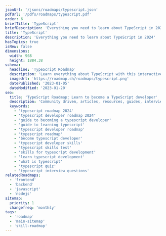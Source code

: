 ```yaml
---
jsonUrl: '/jsons/roadmaps/typescript.json'
pdfUrl: '/pdfs/roadmaps/typescript.pdf'
order: 6
briefTitle: 'TypeScript'
briefDescription: 'Everything you need to learn about TypeScript in 2024'
title: 'TypeScript'
description: 'Everything you need to learn about TypeScript in 2024'
hasTopics: true
isNew: false
dimensions:
  width: 968
  height: 1884.38
schema:
  headline: 'TypeScript Roadmap'
  description: 'Learn everything about TypeScript with this interactive step by step guide in 2024. We also have resources and short descriptions attached to the roadmap items so you can get everything you want to learn in one place.'
  imageUrl: 'https://roadmap.sh/roadmaps/typescript.png'
  datePublished: '2023-01-05'
  dateModified: '2023-01-20'
seo:
  title: 'TypeScript Roadmap: Learn to become a TypeScript developer'
  description: 'Community driven, articles, resources, guides, interview questions, quizzes for typescript development. Learn to become a modern TypeScript developer by following the steps, skills, resources and guides listed in this roadmap.'
  keywords:
    - 'typescript roadmap 2024'
    - 'typescript developer roadmap 2024'
    - 'guide to becoming a typescript developer'
    - 'guide to learning typescript'
    - 'typescript developer roadmap'
    - 'typescript roadmap'
    - 'become typescript developer'
    - 'typescript developer skills'
    - 'typescript skills test'
    - 'skills for typescript development'
    - 'learn typescript development'
    - 'what is typescript'
    - 'typescript quiz'
    - 'typescript interview questions'
relatedRoadmaps:
  - 'frontend'
  - 'backend'
  - 'javascript'
  - 'nodejs'
sitemap:
  priority: 1
  changefreq: 'monthly'
tags:
  - 'roadmap'
  - 'main-sitemap'
  - 'skill-roadmap'
---
```


